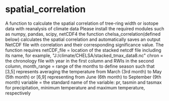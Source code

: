 # spatial_correlation
A function to calculate the spatial correlation of tree-ring width or isotope data with reanalysis of climate data
Please install the required modules such as numpy, pandas, scipy, netCDF4
the function chelsa_correlation(defined below) calculates the spatial correlation and automatically saves an output NetCDF file with correlation and their corresponding significance value. The function requires 
netCDF_file = location of the stacked netcdf file including its name, for example, "J:/climate/CHELSA/stacked_tmax_data8.nc"
chron = the chronology file with year in the first column and RWIs in the second column,
month_range = range of the months to define season such that [3,5] represents averaging the temperature from March (3rd month) to May (5th month) or [6,9] representing from June (6th month) to September (9th month)
variable = the standard name of the variable: pr, tasmin and tasmax for precipitation, minimum temperature and maximum temperature, respectively
